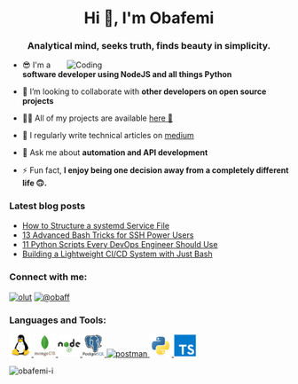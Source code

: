 <h1 align="center">Hi 👋, I'm Obafemi</h1>
<h3 align="center">Analytical mind, seeks truth, finds beauty in simplicity.</h3>
<img align="right" alt="Coding" width="400" src="https://64.media.tumblr.com/33cec5fffbef6cf57aed4e538a85407c/tumblr_onxl2newUq1w05w8zo1_500.gif" >

<!--   -->

- 😎 I'm a **software developer using NodeJS and all things Python**

<!-- - 🔭 I’m currently working on **something exciting using OpenAI** -->

<!-- - 🌱 I’m currently learning **AI and machine learning** -->

- 👯 I’m looking to collaborate with **other developers on open source projects**

- 👨‍💻 All of my projects are available [here 🙂](https://github.com/obafemi-i)

<!-- - 👨‍💻 All of my projects are available at [https://github.com/obafemi-i](https://github.com/obafemi-i) -->

- 📝 I regularly write technical articles on [medium](https://medium.com/@obaff)

<!-- - 📝 I regularly write articles on [https://medium.com](https://medium.com/@obaff) -->

- 💬 Ask me about **automation and API development**

<!-- - 📫 How to reach me **o.olutunda@gmail.com** -->

- ⚡ Fun fact, **I enjoy being one decision away from a completely different life 🙃.**

### Latest blog posts
<!-- BLOG-POST-LIST:START -->
- [How to Structure a systemd Service File](https://medium.com/@obaff/how-to-structure-a-systemd-service-file-8fa8ab758947?source=rss-e3fdedef2fb5------2)
- [13 Advanced Bash Tricks for SSH Power Users](https://medium.com/@obaff/13-advanced-bash-tricks-for-ssh-power-users-552eebcb5627?source=rss-e3fdedef2fb5------2)
- [11 Python Scripts Every DevOps Engineer Should Use](https://medium.com/@obaff/11-python-scripts-every-devops-engineer-should-use-1a4cf91019da?source=rss-e3fdedef2fb5------2)
- [Building a Lightweight CI/CD System with Just Bash](https://medium.com/@obaff/building-a-lightweight-ci-cd-system-with-just-bash-9c1550afe5aa?source=rss-e3fdedef2fb5------2)
<!-- BLOG-POST-LIST:END -->

<h3 align="left">Connect with me:</h3>
<p align="left">
<a href="https://linkedin.com/in/olut" target="blank"><img align="center" src="https://raw.githubusercontent.com/rahuldkjain/github-profile-readme-generator/master/src/images/icons/Social/linked-in-alt.svg" alt="olut" height="30" width="40" /></a>
<a href="https://medium.com/@obaff" target="blank"><img align="center" src="https://raw.githubusercontent.com/rahuldkjain/github-profile-readme-generator/master/src/images/icons/Social/medium.svg" alt="@obaff" height="30" width="40" /></a>
</p>

<h3 align="left">Languages and Tools:</h3>
<a href="https://www.linux.org/" target="_blank" rel="noreferrer"> <img src="https://raw.githubusercontent.com/devicons/devicon/master/icons/linux/linux-original.svg" alt="linux" width="40" height="40"/> </a> <a href="https://www.mongodb.com/" target="_blank" rel="noreferrer"> <img src="https://raw.githubusercontent.com/devicons/devicon/master/icons/mongodb/mongodb-original-wordmark.svg" alt="mongodb" width="40" height="40"/> </a> <a href="https://nodejs.org" target="_blank" rel="noreferrer"> <img src="https://raw.githubusercontent.com/devicons/devicon/master/icons/nodejs/nodejs-original-wordmark.svg" alt="nodejs" width="40" height="40"/> </a> <a href="https://www.postgresql.org" target="_blank" rel="noreferrer"> <img src="https://raw.githubusercontent.com/devicons/devicon/master/icons/postgresql/postgresql-original-wordmark.svg" alt="postgresql" width="40" height="40"/> </a> <a href="https://postman.com" target="_blank" rel="noreferrer"> <img src="https://www.vectorlogo.zone/logos/getpostman/getpostman-icon.svg" alt="postman" width="40" height="40"/> </a> <a href="https://www.python.org" target="_blank" rel="noreferrer"> <img src="https://raw.githubusercontent.com/devicons/devicon/master/icons/python/python-original.svg" alt="python" width="40" height="40"/> </a> <a href="https://www.typescriptlang.org/" target="_blank" rel="noreferrer"> <img src="https://raw.githubusercontent.com/devicons/devicon/master/icons/typescript/typescript-original.svg" alt="typescript" width="40" height="40"/> </a> </p>

<p><img align="left" src="https://github-readme-stats.vercel.app/api/top-langs?username=obafemi-i&show_icons=true&locale=en&layout=compact" alt="obafemi-i" /></p>

<!-- <p>&nbsp;<img align="center" src="https://github-readme-stats.vercel.app/api?username=obafemi-i&show_icons=true&locale=en" alt="obafemi-i" /></p> -->

<!-- <p><img align="center" src="https://github-readme-streak-stats.herokuapp.com/?user=obafemi-i&" alt="obafemi-i" /></p> -->
